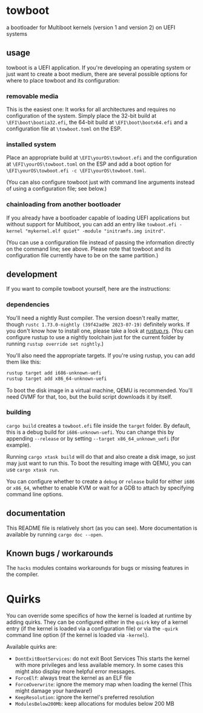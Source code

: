# towboot

a bootloader for Multiboot kernels (version 1 and version 2) on UEFI systems

## usage

towboot is a UEFI application. If you're developing an operating system or just
want to create a boot medium, there are several possible options for where to
place towboot and its configuration:

### removable media

This is the easiest one: It works for all architectures and requires no
configuration of the system.
Simply place the 32-bit build at `\EFI\boot\bootia32.efi`, the 64-bit build at
`\EFI\boot\bootx64.efi` and a configuration file at `\towboot.toml` on the ESP.

### installed system

Place an appropriate build at `\EFI\yourOS\towboot.efi` and the configuration
at `\EFI\yourOS\towboot.toml` on the ESP and add a boot option for
`\EFI\yourOS\towboot.efi -c \EFI\yourOS\towboot.toml`.

(You can also configure towboot just with command line arguments instead of
using a configuration file; see below.)

### chainloading from another bootloader

If you already have a bootloader capable of loading UEFI applications but
without support for Multiboot, you can add an entry like
`towboot.efi -kernel "mykernel.elf quiet" -module "initramfs.img initrd"`.

(You can use a configuration file instead of passing the information directly
on the command line; see above. Please note that towboot and its configuration
file currently have to be on the same partition.)

## development

If you want to compile towboot yourself, here are the instructions:

### dependencies

You'll need a nightly Rust compiler.
The version doesn't really matter,
though `rustc 1.73.0-nightly (39f42ad9e 2023-07-19)` definitely works.
If you don't know how to install one,
please take a look at [rustup.rs](https://rustup.rs/).
(You can configure rustup to use a nightly toolchain just for the current folder
by running `rustup override set nightly`.)

You'll also need the appropriate targets. If you're using rustup,
you can add them like this:

```sh
rustup target add i686-unknown-uefi
rustup target add x86_64-unknown-uefi
```

To boot the disk image in a virtual machine, QEMU is recommended.
You'll need OVMF for that, too, but the build script downloads it by itself.

### building

`cargo build` creates a `towboot.efi` file inside the `target` folder.
By default, this is a debug build for `i686-unknown-uefi`.
You can change this by appending `--release`
or by setting `--target x86_64_unknown_uefi` (for example).

Running `cargo xtask build` will do that and also create a disk image,
so just may just want to run this. To boot the resulting image with QEMU,
you can use `cargo xtask run`.

You can configure whether to create a `debug` or `release` build for
either `i686` or `x86_64`, whether to enable KVM or wait for a GDB to attach
by specifying command line options.

## documentation

This README file is relatively short (as you can see).
More documentation is available by running `cargo doc --open`.

## Known bugs / workarounds

The `hacks` modules contains workarounds for bugs or missing features in
the compiler.

# Quirks

You can override some specifics of how the kernel is loaded at runtime by
adding quirks. They can be configured either in the `quirk` key of a kernel
entry (if the kernel is loaded via a configuration file) or via the `-quirk`
command line option (if the kernel is loaded via `-kernel`).

Available quirks are:

* `DontExitBootServices`: do not exit Boot Services
        This starts the kernel with more privileges and less available memory.
        In some cases this might also display more helpful error messages.
* `ForceElf`: always treat the kernel as an ELF file
* `ForceOverwrite`: ignore the memory map when loading the kernel
        (This might damage your hardware!)
* `KeepResolution`: ignore the kernel's preferred resolution
* `ModulesBelow200Mb`: keep allocations for modules below 200 MB
